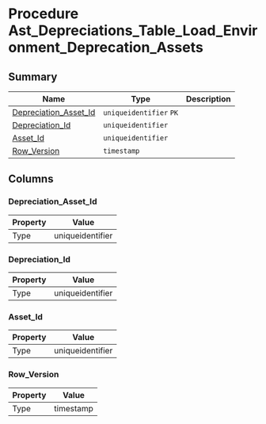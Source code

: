 # Procedure Ast_Depreciations_Table_Load_Environment_Deprecation_Assets


## Summary

| Name | Type | Description |
| - | - | --- |
|[Depreciation_Asset_Id](#depreciation_asset_id)|`uniqueidentifier` `PK`||
|[Depreciation_Id](#depreciation_id)|`uniqueidentifier` ||
|[Asset_Id](#asset_id)|`uniqueidentifier` ||
|[Row_Version](#row_version)|`timestamp` ||

## Columns

### Depreciation_Asset_Id

| Property | Value |
| - | - |
|Type|uniqueidentifier|

### Depreciation_Id

| Property | Value |
| - | - |
|Type|uniqueidentifier|

### Asset_Id

| Property | Value |
| - | - |
|Type|uniqueidentifier|

### Row_Version

| Property | Value |
| - | - |
|Type|timestamp|


